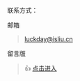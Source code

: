 联系方式：

邮箱

> luckday@isliu.cn

留言版

> :+1: <a href="http://admin.luckday.cn/#/leaveWord" target="_blank" > 点击进入</a>
